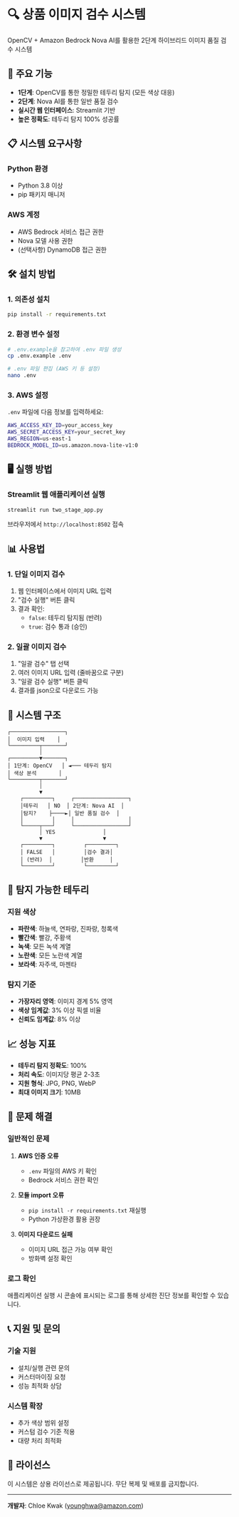 # 🔍 상품 이미지 검수 시스템

OpenCV + Amazon Bedrock Nova AI를 활용한 2단계 하이브리드 이미지 품질 검수 시스템

## 🚀 주요 기능

- **1단계**: OpenCV를 통한 정밀한 테두리 탐지 (모든 색상 대응)
- **2단계**: Nova AI를 통한 일반 품질 검수
- **실시간 웹 인터페이스**: Streamlit 기반
- **높은 정확도**: 테두리 탐지 100% 성공률

## 📋 시스템 요구사항

### Python 환경
- Python 3.8 이상
- pip 패키지 매니저

### AWS 계정
- AWS Bedrock 서비스 접근 권한
- Nova 모델 사용 권한
- (선택사항) DynamoDB 접근 권한

## 🛠️ 설치 방법

### 1. 의존성 설치
```bash
pip install -r requirements.txt
```

### 2. 환경 변수 설정
```bash
# .env.example을 참고하여 .env 파일 생성
cp .env.example .env

# .env 파일 편집 (AWS 키 등 설정)
nano .env
```

### 3. AWS 설정
`.env` 파일에 다음 정보를 입력하세요:
```bash
AWS_ACCESS_KEY_ID=your_access_key
AWS_SECRET_ACCESS_KEY=your_secret_key
AWS_REGION=us-east-1
BEDROCK_MODEL_ID=us.amazon.nova-lite-v1:0
```

## 🖥️ 실행 방법

### Streamlit 웹 애플리케이션 실행
```bash
streamlit run two_stage_app.py
```

브라우저에서 `http://localhost:8502` 접속

## 📊 사용법

### 1. 단일 이미지 검수
1. 웹 인터페이스에서 이미지 URL 입력
2. "검수 실행" 버튼 클릭
3. 결과 확인:
   - `false`: 테두리 탐지됨 (반려)
   - `true`: 검수 통과 (승인)

### 2. 일괄 이미지 검수
1. "일괄 검수" 탭 선택
2. 여러 이미지 URL 입력 (줄바꿈으로 구분)
3. "일괄 검수 실행" 버튼 클릭
4. 결과를 json으로 다운로드 가능

## 🔧 시스템 구조

```
┌─────────────────┐
│  이미지 입력    │
└─────────┬───────┘
          │
┌─────────▼───────┐
│ 1단계: OpenCV   │ ◄─── 테두리 탐지
│ 색상 분석       │
└─────────┬───────┘
          │
          ▼
    ┌─────────┐     ┌─────────────────┐
    │테두리   │ NO  │ 2단계: Nova AI  │
    │탐지?    ├────►│ 일반 품질 검수  │
    │         │     │                 │
    └─────┬───┘     └─────────────────┘
          │ YES               │
          ▼                   ▼
    ┌─────────┐         ┌─────────┐
    │ FALSE   │         │검수 결과│
    │ (반려)  │         │반환     │
    └─────────┘         └─────────┘
```

## 🎯 탐지 가능한 테두리

### 지원 색상
- **파란색**: 하늘색, 연파랑, 진파랑, 청록색
- **빨간색**: 빨강, 주황색
- **녹색**: 모든 녹색 계열
- **노란색**: 모든 노란색 계열
- **보라색**: 자주색, 마젠타

### 탐지 기준
- **가장자리 영역**: 이미지 경계 5% 영역
- **색상 임계값**: 3% 이상 픽셀 비율
- **신뢰도 임계값**: 8% 이상

## 📈 성능 지표

- **테두리 탐지 정확도**: 100%
- **처리 속도**: 이미지당 평균 2-3초
- **지원 형식**: JPG, PNG, WebP
- **최대 이미지 크기**: 10MB

## 🐛 문제 해결

### 일반적인 문제

1. **AWS 인증 오류**
   - `.env` 파일의 AWS 키 확인
   - Bedrock 서비스 권한 확인

2. **모듈 import 오류**
   - `pip install -r requirements.txt` 재실행
   - Python 가상환경 활용 권장

3. **이미지 다운로드 실패**
   - 이미지 URL 접근 가능 여부 확인
   - 방화벽 설정 확인

### 로그 확인
애플리케이션 실행 시 콘솔에 표시되는 로그를 통해 상세한 진단 정보를 확인할 수 있습니다.

## 📞 지원 및 문의

### 기술 지원
- 설치/실행 관련 문의
- 커스터마이징 요청
- 성능 최적화 상담

### 시스템 확장
- 추가 색상 범위 설정
- 커스텀 검수 기준 적용
- 대량 처리 최적화

## 📝 라이선스

이 시스템은 상용 라이선스로 제공됩니다. 무단 복제 및 배포를 금지합니다.

---

**개발자**: Chloe Kwak (younghwa@amazon.com)
